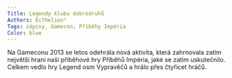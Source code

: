 ```yaml
---
Title: Legendy klubu dobrodruhů
Authors: Ecthelion²
Tags: zápisy, Gamecon, Příběhy Impéria
Color: blue
---
```

Na Gameconu 2013 se letos odehrála nová
aktivita, která zahrnovala zatím největší
hraní naší příběhové hry Příběhů Impéria,
jaké se zatím uskutečnilo. Celkem vedlo
hry Legend osm Vypravěčů a hrálo přes
čtyřicet hráčů.
